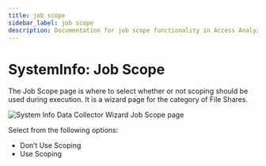 ```yaml
---
title: job scope
sidebar_label: job scope
description: Documentation for job scope functionality in Access Analyzer including configuration and usage information.
---
```


# SystemInfo: Job Scope

The Job Scope page is where to select whether or not scoping should be used during execution. It is
a wizard page for the category of File Shares.

![System Info Data Collector Wizard Job Scope page](/img/product_docs/accessanalyzer/admin/datacollector/systeminfo/jobscope.webp)

Select from the following options:

- Don’t Use Scoping
- Use Scoping

